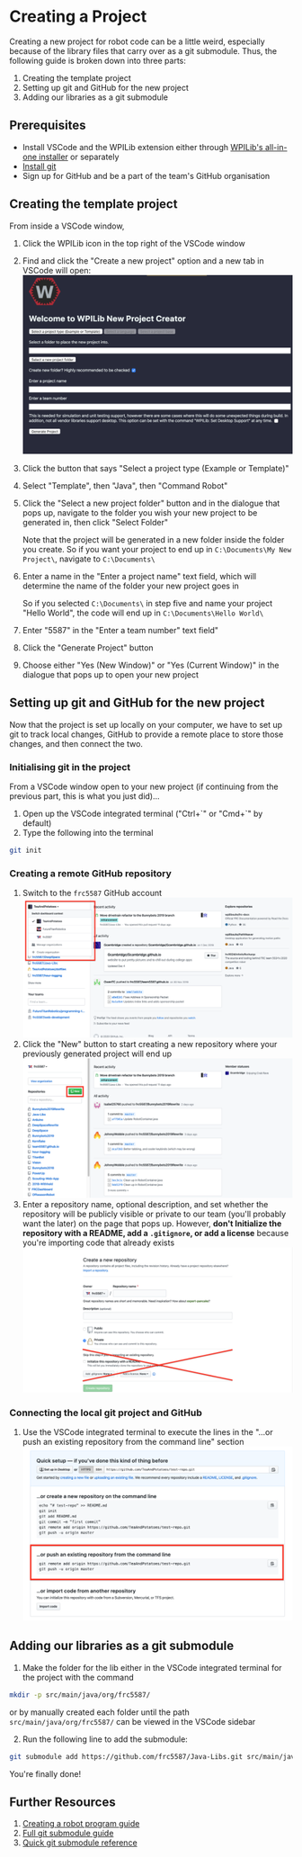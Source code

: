 # Creating a Project

Creating a new project for robot code can be a little weird, especially because of the library files that carry over as a git submodule. Thus, the following guide is broken down into three parts:

1. Creating the template project
2. Setting up git and GitHub for the new project
3. Adding our libraries as a git submodule

## Prerequisites

- Install VSCode and the WPILib extension either through [WPILib's all-in-one installer](https://docs.wpilib.org/en/latest/docs/getting-started/getting-started-frc-control-system/wpilib-setup.html) or separately
- [Install git](https://git-scm.com/book/en/v2/Getting-Started-Installing-Git)
- Sign up for GitHub and be a part of the team's GitHub organisation

## Creating the template project

From inside a VSCode window,

1. Click the WPILib icon in the top right of the VSCode window
2. Find and click the "Create a new project" option and a new tab in VSCode will open: ![Project Creation Page](./images/CreateProject.png)
3. Click the button that says "Select a project type (Example or Template)"
4. Select "Template", then "Java", then "Command Robot"
5. Click the "Select a new project folder" button and in the dialogue that pops up, navigate to the folder you wish your new project to be generated in, then click "Select Folder"
  
   Note that the project will be generated in a new folder inside the folder you create. So if you want your project to end up in `C:\Documents\My New Project\`, navigate to `C:\Documents\`

6. Enter a name in the "Enter a project name" text field, which will determine the name of the folder your new project goes in

   So if you selected `C:\Documents\` in step five and name your project "Hello World", the code will end up in `C:\Documents\Hello World\`

7. Enter "5587" in the "Enter a team number" text field"
8. Click the "Generate Project" button
9. Choose either "Yes (New Window)" or "Yes (Current Window)" in the dialogue that pops up to open your new project

## Setting up git and GitHub for the new project

Now that the project is set up locally on your computer, we have to set up git to track local changes, GitHub to provide a remote place to store those changes, and then connect the two.

### Initialising git in the project

From a VSCode window open to your new project (if continuing from the previous part, this is what you just did)...

1. Open up the VSCode integrated terminal ("Ctrl+\`" or "Cmd+\`" by default)
2. Type the following into the terminal

```bash
git init
```

### Creating a remote GitHub repository

1. Switch to the `frc5587` GitHub account
![Switching accounts](./images/SwitchingAccounts.png)
2. Click the "New" button to start creating a new repository where your previously generated project will end up
![New repository button](./images/NewRepoButton.png)
3. Enter a repository name, optional description, and set whether the repository will be publicly visible or private to our team (you'll probably want the later) on the page that pops up. However, **don't Initialize the repository with a README, add a `.gitignore`, or add a license** because you're importing code that already exists
![New repository button](./images/CreatingRepo.png)

### Connecting the local git project and GitHub

1. Use the VSCode integrated terminal to execute the lines in the "...or push an existing repository from the command line" section
![Section](./images/ConnectingGitRepo.png)

## Adding our libraries as a git submodule

1. Make the folder for the lib either in the VSCode integrated terminal for the project with the command

```bash
mkdir -p src/main/java/org/frc5587/
```

or by manually created each folder until the path `src/main/java/org/frc5587/` can be viewed in the VSCode sidebar

2. Run the following line to add the submodule:

```bash
git submodule add https://github.com/frc5587/Java-Libs.git src/main/java/org/frc5587/lib
```

You're finally done!

## Further Resources

1. [Creating a robot program guide](https://docs.wpilib.org/en/latest/docs/software/wpilib-overview/creating-robot-program.html)
2. [Full git submodule guide](https://git-scm.com/book/en/v2/Git-Tools-Submodules)
3. [Quick git submodule reference](https://gist.github.com/Noitidart/7af2e120bb83e2be9aa4cc3ca0a37722)
